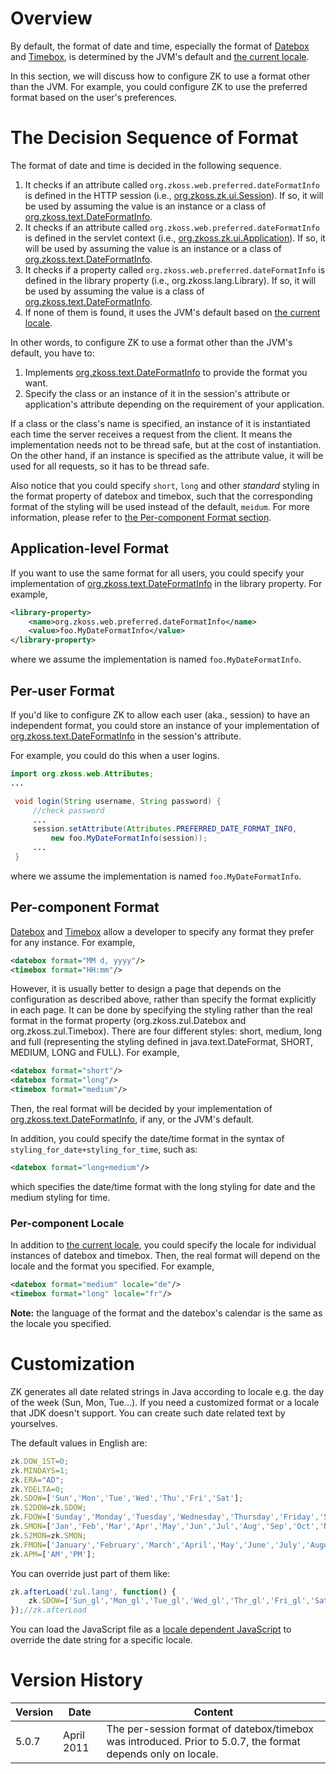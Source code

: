 # Overview

By default, the format of date and time, especially the format of
[Datebox]({{site.baseurl}}/zk_component_ref/input/datebox) and
[Timebox]({{site.baseurl}}/zk_component_ref/input/timebox), is
determined by the JVM's default and [the current locale]({{site.baseurl}}/zk_dev_ref/internationalization/locale).

In this section, we will discuss how to configure ZK to use a format
other than the JVM. For example, you could configure ZK to use the
preferred format based on the user's preferences.

# The Decision Sequence of Format

The format of date and time is decided in the following sequence.

1.  It checks if an attribute called
    `org.zkoss.web.preferred.dateFormatInfo` is defined in the HTTP
    session (i.e.,
    [org.zkoss.zk.ui.Session](https://www.zkoss.org/javadoc/latest/zk/org/zkoss/zk/ui/Session.html)). If so,
    it will be used by assuming the value is an instance or a class of
    [org.zkoss.text.DateFormatInfo](https://www.zkoss.org/javadoc/latest/zk/org/zkoss/text/DateFormatInfo.html).
2.  It checks if an attribute called
    `org.zkoss.web.preferred.dateFormatInfo` is defined in the servlet
    context (i.e.,
    [org.zkoss.zk.ui.Application](https://www.zkoss.org/javadoc/latest/zk/org/zkoss/zk/ui/Application.html)). If
    so, it will be used by assuming the value is an instance or a class
    of
    [org.zkoss.text.DateFormatInfo](https://www.zkoss.org/javadoc/latest/zk/org/zkoss/text/DateFormatInfo.html).
3.  It checks if a property called
    `org.zkoss.web.preferred.dateFormatInfo` is defined in the library
    property (i.e., <javadoc >org.zkoss.lang.Library</javadoc>). If so,
    it will be used by assuming the value is a class of
    [org.zkoss.text.DateFormatInfo](https://www.zkoss.org/javadoc/latest/zk/org/zkoss/text/DateFormatInfo.html).
4.  If none of them is found, it uses the JVM's default based on [the current locale]({{site.baseurl}}/zk_dev_ref/internationalization/locale).

In other words, to configure ZK to use a format other than the JVM's
default, you have to:

1.  Implements
    [org.zkoss.text.DateFormatInfo](https://www.zkoss.org/javadoc/latest/zk/org/zkoss/text/DateFormatInfo.html) to
    provide the format you want.
2.  Specify the class or an instance of it in the session's attribute or
    application's attribute depending on the requirement of your
    application.

If a class or the class's name is specified, an instance of it is
instantiated each time the server receives a request from the client. It
means the implementation needs not to be thread safe, but at the cost of
instantiation. On the other hand, if an instance is specified as the
attribute value, it will be used for all requests, so it has to be
thread safe.

Also notice that you could specify `short`, `long` and other *standard*
styling in the format property of datebox and timebox, such that the
corresponding format of the styling will be used instead of the default,
`meidum`. For more information, please refer to [the Per-component Format section](#Per-component_Format).

## Application-level Format

If you want to use the same format for all users, you could specify your
implementation of
[org.zkoss.text.DateFormatInfo](https://www.zkoss.org/javadoc/latest/zk/org/zkoss/text/DateFormatInfo.html) in the
library property. For example,

```xml
<library-property>
    <name>org.zkoss.web.preferred.dateFormatInfo</name>
    <value>foo.MyDateFormatInfo</value>
</library-property>
```

where we assume the implementation is named `foo.MyDateFormatInfo`.

## Per-user Format

If you'd like to configure ZK to allow each user (aka., session) to have
an independent format, you could store an instance of your
implementation of
[org.zkoss.text.DateFormatInfo](https://www.zkoss.org/javadoc/latest/zk/org/zkoss/text/DateFormatInfo.html) in the
session's attribute.

For example, you could do this when a user logins.

```java
import org.zkoss.web.Attributes;
...

 void login(String username, String password) {
     //check password
     ...
     session.setAttribute(Attributes.PREFERRED_DATE_FORMAT_INFO,
         new foo.MyDateFormatInfo(session));
     ...
 }
```

where we assume the implementation is named `foo.MyDateFormatInfo`.

## Per-component Format

[Datebox]({{site.baseurl}}/zk_component_ref/input/datebox) and
[Timebox]({{site.baseurl}}/zk_component_ref/input/timebox) allow a
developer to specify any format they prefer for any instance. For
example,

```xml
<datebox format="MM d, yyyy"/>
<timebox format="HH:mm"/>
```

However, it is usually better to design a page that depends on the
configuration as described above, rather than specify the format
explicitly in each page. It can be done by specifying the styling rather
than the real format in the format property
(<javadoc method="setFormat(java.lang.String)">org.zkoss.zul.Datebox</javadoc>
and
<javadoc method="setFormat(java.lang.String)">org.zkoss.zul.Timebox</javadoc>).
There are four different styles: short, medium, long and full
(representing the styling defined in java.text.DateFormat, SHORT,
MEDIUM, LONG and FULL). For example,

```xml
<datebox format="short"/>
<datebox format="long"/>
<timebox format="medium"/>
```

Then, the real format will be decided by your implementation of
[org.zkoss.text.DateFormatInfo](https://www.zkoss.org/javadoc/latest/zk/org/zkoss/text/DateFormatInfo.html), if
any, or the JVM's default.

In addition, you could specify the date/time format in the syntax of
`styling_for_date+styling_for_time`, such as:

```xml
<datebox format="long+medium"/>
```

which specifies the date/time format with the long styling for date and
the medium styling for time.

### Per-component Locale

In addition to [the current locale]({{site.baseurl}}/zk_dev_ref/internationalization/locale),
you could specify the locale for individual instances of datebox and
timebox. Then, the real format will depend on the locale and the format
you specified. For example,

```xml
<datebox format="medium" locale="de"/>
<timebox format="long" locale="fr"/>
```

**Note:** the language of the format and the datebox's calendar is the
same as the locale you specified.

# Customization

ZK generates all date related strings in Java according to locale e.g.
the day of the week (Sun, Mon, Tue...). If you need a customized format
or a locale that JDK doesn't support. You can create such date related
text by yourselves.

The default values in English are:

```javascript
zk.DOW_1ST=0;
zk.MINDAYS=1;
zk.ERA="AD";
zk.YDELTA=0;
zk.SDOW=['Sun','Mon','Tue','Wed','Thu','Fri','Sat'];
zk.S2DOW=zk.SDOW;
zk.FDOW=['Sunday','Monday','Tuesday','Wednesday','Thursday','Friday','Saturday'];
zk.SMON=['Jan','Feb','Mar','Apr','May','Jun','Jul','Aug','Sep','Oct','Nov','Dec'];
zk.S2MON=zk.SMON;
zk.FMON=['January','February','March','April','May','June','July','August','September','October','November','December'];
zk.APM=['AM','PM'];
```

You can override just part of them like:

```javascript
zk.afterLoad('zul.lang', function() {
    zk.SDOW=['Sun_gl','Mon_gl','Tue_gl','Wed_gl','Thr_gl','Fri_gl','Sat_gl']; //set your date string
});//zk.afterLoad
```

You can load the JavaScript file as a [ locale dependent JavaScript]({{site.baseurl}}/zk_dev_ref/internationalization/locale-dependent_resources)
to override the date string for a specific locale.

# Version History

| Version | Date       | Content                                                                                                      |
|---------|------------|--------------------------------------------------------------------------------------------------------------|
| 5.0.7   | April 2011 | The per-session format of datebox/timebox was introduced. Prior to 5.0.7, the format depends only on locale. |
